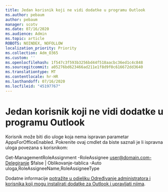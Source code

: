 ```yaml
---
title: Jedan korisnik koji ne vidi dodatke u programu Outlook
ms.author: pebaum
author: pebaum
manager: scotv
ms.date: 07/16/2020
ms.audience: Admin
ms.topic: article
ROBOTS: NOINDEX, NOFOLLOW
localization_priority: Priority
ms.collection: Adm_O365
ms.custom: ''
ms.openlocfilehash: 1f547c3f593b3256bd44f518aacbc36ed1c4c848
ms.sourcegitcommit: a05276bd623466ad211e1f8d9f0c616672dd3640
ms.translationtype: MT
ms.contentlocale: hr-HR
ms.lasthandoff: 07/16/2020
ms.locfileid: "45197767"
---
```

# <a name="single-user-not-seeing-add-ins-in-outlook"></a>Jedan korisnik koji ne vidi dodatke u programu Outlook

Korisnik može biti dio uloge koja nema ispravan parametar AppsForOfficeEnabled. Pokrenite ovaj cmdlet da biste saznali je li ispravna uloga povezana s korisnikom:

Get-ManagementRoleAssignment -RoleAssignee user@domain.com-Delegiranje $false | Oblikovanje-tablica -Auto uloga,RoleAssigneeName,RoleAssigneeType

Dodatne informacije [potražite u odjeljku Određivanje administratora i korisnika koji mogu instalirati dodatke za Outlook i upravljati njima](https://docs.microsoft.com/exchange/clients-and-mobile-in-exchange-online/add-ins-for-outlook/specify-who-can-install-and-manage-add-ins).
